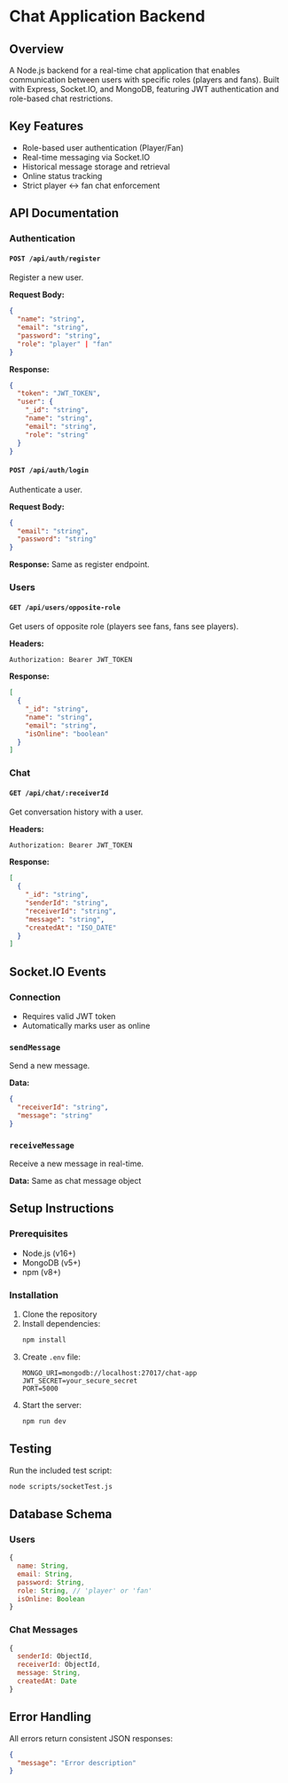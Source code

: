 # Chat Application Backend

## Overview
A Node.js backend for a real-time chat application that enables communication between users with specific roles (players and fans). Built with Express, Socket.IO, and MongoDB, featuring JWT authentication and role-based chat restrictions.

## Key Features
- Role-based user authentication (Player/Fan)
- Real-time messaging via Socket.IO
- Historical message storage and retrieval
- Online status tracking
- Strict player ↔ fan chat enforcement

## API Documentation

### Authentication

#### `POST /api/auth/register`
Register a new user.

**Request Body:**
```json
{
  "name": "string",
  "email": "string",
  "password": "string",
  "role": "player" | "fan"
}
```

**Response:**
```json
{
  "token": "JWT_TOKEN",
  "user": {
    "_id": "string",
    "name": "string",
    "email": "string",
    "role": "string"
  }
}
```

#### `POST /api/auth/login`
Authenticate a user.

**Request Body:**
```json
{
  "email": "string",
  "password": "string"
}
```

**Response:** Same as register endpoint.

### Users

#### `GET /api/users/opposite-role`
Get users of opposite role (players see fans, fans see players).

**Headers:**
```
Authorization: Bearer JWT_TOKEN
```

**Response:**
```json
[
  {
    "_id": "string",
    "name": "string",
    "email": "string",
    "isOnline": "boolean"
  }
]
```

### Chat

#### `GET /api/chat/:receiverId`
Get conversation history with a user.

**Headers:**
```
Authorization: Bearer JWT_TOKEN
```

**Response:**
```json
[
  {
    "_id": "string",
    "senderId": "string",
    "receiverId": "string",
    "message": "string",
    "createdAt": "ISO_DATE"
  }
]
```

## Socket.IO Events

### Connection
- Requires valid JWT token
- Automatically marks user as online

### `sendMessage`
Send a new message.

**Data:**
```json
{
  "receiverId": "string",
  "message": "string"
}
```

### `receiveMessage`
Receive a new message in real-time.

**Data:** Same as chat message object

## Setup Instructions

### Prerequisites
- Node.js (v16+)
- MongoDB (v5+)
- npm (v8+)

### Installation
1. Clone the repository
2. Install dependencies:
   ```bash
   npm install
   ```
3. Create `.env` file:
   ```
   MONGO_URI=mongodb://localhost:27017/chat-app
   JWT_SECRET=your_secure_secret
   PORT=5000
   ```
4. Start the server:
   ```bash
   npm run dev
   ```

## Testing
Run the included test script:
```bash
node scripts/socketTest.js
```

## Database Schema

### Users
```javascript
{
  name: String,
  email: String,
  password: String,
  role: String, // 'player' or 'fan'
  isOnline: Boolean
}
```

### Chat Messages
```javascript
{
  senderId: ObjectId,
  receiverId: ObjectId,
  message: String,
  createdAt: Date
}
```

## Error Handling
All errors return consistent JSON responses:
```json
{
  "message": "Error description"
}
```
